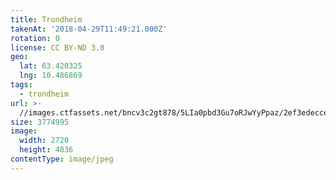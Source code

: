 ```yaml
---
title: Trondheim
takenAt: '2018-04-29T11:49:21.000Z'
rotation: 0
license: CC BY-ND 3.0
geo:
  lat: 63.420325
  lng: 10.486869
tags:
  - trondheim
url: >-
  //images.ctfassets.net/bncv3c2gt878/5LIa0pbd3Gu7oRJwYyPpaz/2ef3edecce1bcb212be533c9d6af0744/trondheim_41226123864_o
size: 3774995
image:
  width: 2720
  height: 4836
contentType: image/jpeg
---
```


